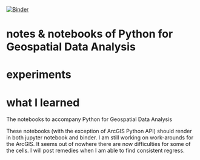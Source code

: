 [![Binder](https://mybinder.org/badge_logo.svg)](https://mybinder.org/v2/gh/datamongerbonny/geopy-notebooks.git/HEAD)

# notes & notebooks of Python for Geospatial Data Analysis


# experiments

# what I learned

The notebooks to accompany Python for Geospatial Data Analysis

These notebooks (with the exception of ArcGIS Python API) should render in both jupyter notebook and binder. I am still working
on work-arounds for the ArcGIS. It seems out of nowhere there are now difficulties for some of the cells. I will post remedies when I am able to find consistent regress.

